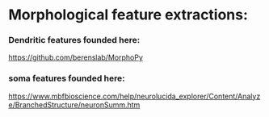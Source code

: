 
# Morphological feature extractions:
### Dendritic features founded here:
https://github.com/berenslab/MorphoPy

### soma features founded here:
https://www.mbfbioscience.com/help/neurolucida_explorer/Content/Analyze/BranchedStructure/neuronSumm.htm

### 
